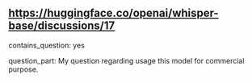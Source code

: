 ## https://huggingface.co/openai/whisper-base/discussions/17

contains_question: yes

question_part: My question regarding usage this model for commercial purpose.